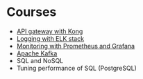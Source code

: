 # Courses
* [API gateway with Kong](https://github.com/up1/course-imc-devops-5-days/tree/main/api-gateway-with-kong)
* [Logging with ELK stack](https://github.com/up1/course-imc-devops-5-days/tree/main/logging-with-elk)
* [Monitoring with Prometheus and Grafana](https://github.com/up1/course-imc-devops-5-days/tree/main/monitoring-with-prometheus-grafana)
* [Apache Kafka](https://github.com/up1/course-imc-devops-5-days/tree/main/kafka)
* SQL and NoSQL
* Tuning performance of SQL (PostgreSQL)
